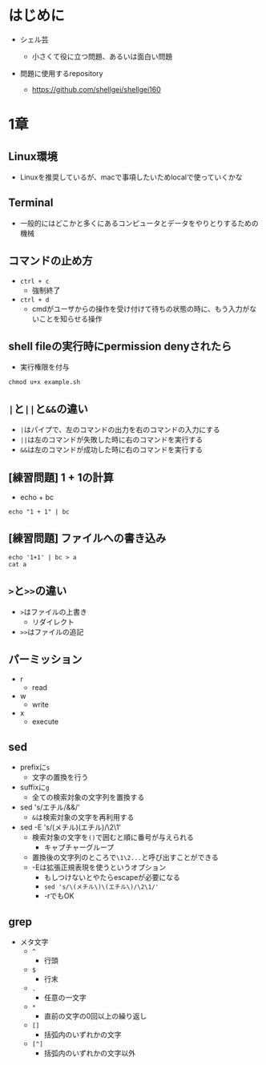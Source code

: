 # はじめに
- シェル芸
    - 小さくて役に立つ問題、あるいは面白い問題

- 問題に使用するrepository
    - https://github.com/shellgei/shellgei160



# 1章
## Linux環境
- Linuxを推奨しているが、macで事項したいためlocalで使っていくかな

## Terminal
- 一般的にはどこかと多くにあるコンピュータとデータをやりとりするための機械

## コマンドの止め方
- `ctrl + c`
    - 強制終了
- `ctrl + d`
    - cmdがユーザからの操作を受け付けて待ちの状態の時に、もう入力がないことを知らせる操作

## shell fileの実行時にpermission denyされたら
- 実行権限を付与
```
chmod u+x example.sh
```

## `|`と`||`と`&&`の違い
- `|`はパイプで、左のコマンドの出力を右のコマンドの入力にする
- `||`は左のコマンドが失敗した時に右のコマンドを実行する
- `&&`は左のコマンドが成功した時に右のコマンドを実行する


## [練習問題] 1 + 1の計算
- echo + bc
```
echo "1 + 1" | bc
```

## [練習問題] ファイルへの書き込み
```
echo '1+1' | bc > a
cat a
```


## `>`と`>>`の違い
- `>`はファイルの上書き
    - リダイレクト
- `>>`はファイルの追記


## パーミッション
- r
    - read
- w
    - write
- x
    - execute

## sed
- prefixに`s` 
    - 文字の置換を行う
- suffixに`g`
    - 全ての検索対象の文字列を置換する
- sed 's/エチル/&&/'
    - `&`は検索対象の文字を再利用する
- sed -E 's/(メチル)(エチル)/\2\1'
    - 検索対象の文字を`()`で囲むと順に番号が与えられる
        - キャプチャーグループ
    - 置換後の文字列のところで`\1\2...`と呼び出すことができる
    - -Eは拡張正規表現を使うというオプション
        - もしつけないとやたらescapeが必要になる
        - `sed 's/\(メチル\)\(エチル\)/\2\1/'`
        - -rでもOK

## grep
- メタ文字
    - `^`
        - 行頭
    - `$`  
        - 行末
    - `.`
        - 任意の一文字
    - `*`
        - 直前の文字の0回以上の繰り返し
    - `[]`
        - 括弧内のいずれかの文字
    - `[^]`
        - 括弧内のいずれかの文字以外
